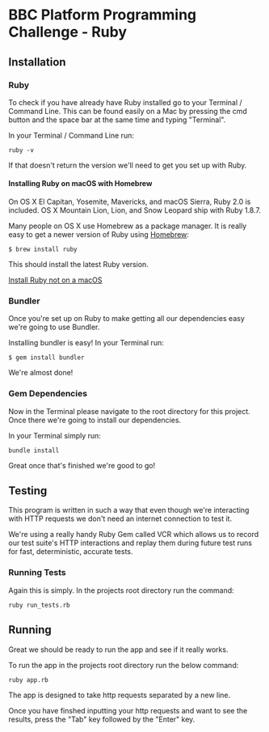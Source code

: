 # BBC Platform Programming Challenge - Ruby

## Installation

### Ruby
To check if you have already have Ruby installed go to your Terminal / Command Line.
This can be found easily on a Mac by pressing the cmd button and the space bar at the same time and typing "Terminal".

In your Terminal / Command Line run:

```
ruby -v
```

If that doesn't return the version we'll need to get you set up with Ruby. 

#### Installing Ruby on macOS with Homebrew
On OS X El Capitan, Yosemite, Mavericks, and macOS Sierra, Ruby 2.0 is included. OS X Mountain Lion, Lion, and Snow Leopard ship with Ruby 1.8.7.

Many people on OS X use Homebrew as a package manager. It is really easy to get a newer version of Ruby using [Homebrew](https://brew.sh/):

```
$ brew install ruby
```

This should install the latest Ruby version.

[Install Ruby not on a macOS](https://www.ruby-lang.org/en/documentation/installation/)

### Bundler
Once you're set up on Ruby to make getting all our dependencies easy we're going to use Bundler.

Installing bundler is easy! In your Terminal run: 

```
$ gem install bundler
```

We're almost done!

### Gem Dependencies
Now in the Terminal please navigate to the root directory for this project. Once there we're going to install our dependencies.

In your Terminal simply run:

```
bundle install
```

Great once that's finished we're good to go!

## Testing
This program is written in such a way that even though we're interacting with HTTP requests we don't need an internet connection to test it. 

We're using a really handy Ruby Gem called VCR which allows us to record our test suite's HTTP interactions and replay them during future test runs for fast, deterministic, accurate tests.

### Running Tests

Again this is simply. In the projects root directory run the command:

```
ruby run_tests.rb
```

## Running
Great we should be ready to run the app and see if it really works.

To run the app in the projects root directory run the below command:

```
ruby app.rb
```

The app is designed to take http requests separated by a new line.

Once you have finshed inputting your http requests and want to see the results, press the "Tab" key followed by the "Enter" key.
